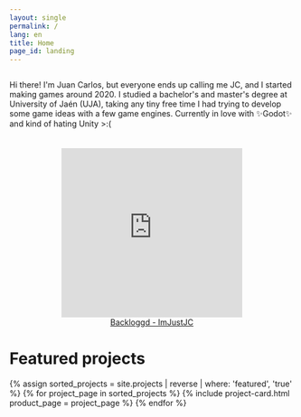 ```yaml
---
layout: single
permalink: /
lang: en
title: Home
page_id: landing
---
```



<div style="display: flex; flex-direction: column; gap: 1.3rem;">
  <div>
    <p>
      Hi there! I'm Juan Carlos, but everyone ends up calling me JC, and I started making games around 2020. I studied a bachelor's and master's degree at University of Jaén (UJA), taking any tiny free time I had trying to develop some game ideas with a few game engines. Currently in love with ✨Godot✨ and kind of hating Unity >:(
    </p>
  </div>
  <div style="display: flex; flex-direction: column; align-items: center;">
    <iframe
      src="https://gamer2810.github.io/steam-miniprofile/?accountId=76561198095287506&lang=spanish&appId=367520&interactive=true&vanityId=ImJustJC"
      name="steamMiniProfilePreview" scrolling="no" frameborder="0" allowfullscreen="false"
      style="border:0px #ffffff none;" name="myiFrame" scrolling="no" frameborder="1" marginheight="0px"
      marginwidth="0px" height="300px" width="320px" allowfullscreen></iframe>
    <a href="https://backloggd.com/u/ImJustJC/" style="display: block; margin: auto;">Backloggd - ImJustJC</a>
  </div>
</div>


# Featured projects

<div class="product-card-container">
  {% assign sorted_projects = site.projects | reverse | where: 'featured', 'true' %}
  {% for project_page in sorted_projects %}
    {% include project-card.html product_page = project_page %}
  {% endfor %}
</div>
